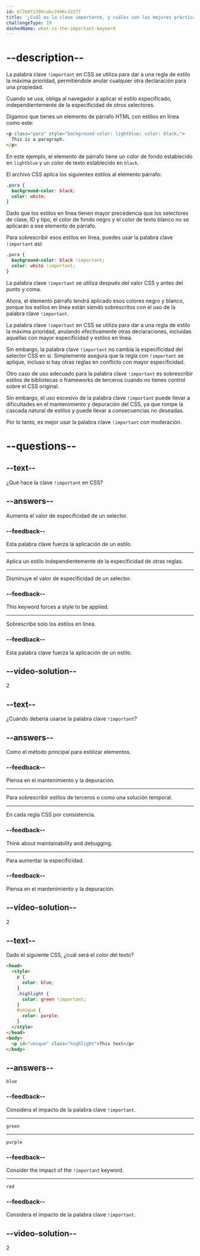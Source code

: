 ```yaml
---
id: 672b8f1399cabc2406c3227f
title: '¿Cuál es la clave importante, y cuáles son las mejores prácticas para usarla?'
challengeType: 19
dashedName: what-is-the-important-keyword
---
```


# --description--

La palabra clave `!important` en CSS se utiliza para dar a una regla de estilo la máxima prioridad, permitiéndole anular cualquier otra declaración para una propiedad.

Cuando se usa, obliga al navegador a aplicar el estilo especificado, independientemente de la especificidad de otros selectores.

Digamos que tienes un elemento de párrafo HTML con estilos en línea como este:

```html
<p class="para" style="background-color: lightblue; color: black;">
  This is a paragraph.
</p>
```

En este ejemplo, el elemento de párrafo tiene un color de fondo establecido en `lightblue` y un color de texto establecido en `black`.

El archivo CSS aplica los siguientes estilos al elemento párrafo:

```css
.para {
  background-color: black;
  color: white;
}
```

Dado que los estilos en línea tienen mayor precedencia que los selectores de clase, ID y tipo, el color de fondo negro y el color de texto blanco no se aplicarán a ese elemento de párrafo.

Para sobrescribir esos estilos en línea, puedes usar la palabra clave `!important` así:

```css
.para {
  background-color: black !important;
  color: white !important;
}
```

La palabra clave `!important` se utiliza después del valor CSS y antes del punto y coma.

Ahora, el elemento párrafo tendrá aplicado esos colores negro y blanco, porque los estilos en línea están siendo sobrescritos con el uso de la palabra clave `!important`.

La palabra clave `!important` en CSS se utiliza para dar a una regla de estilo la máxima prioridad, anulando efectivamente otras declaraciones, incluidas aquellas con mayor especificidad y estilos en línea.

Sin embargo, la palabra clave `!important` no cambia la especificidad del selector CSS en sí. Simplemente asegura que la regla con `!important` se aplique, incluso si hay otras reglas en conflicto con mayor especificidad.

Otro caso de uso adecuado para la palabra clave `!important` es sobrescribir estilos de bibliotecas o frameworks de terceros cuando no tienes control sobre el CSS original.

Sin embargo, el uso excesivo de la palabra clave `!important` puede llevar a dificultades en el mantenimiento y depuración del CSS, ya que rompe la cascada natural de estilos y puede llevar a consecuencias no deseadas.

Por lo tanto, es mejor usar la palabra clave `!important` con moderación.

# --questions--

## --text--

¿Qué hace la clave `!important` en CSS?

## --answers--

Aumenta el valor de especificidad de un selector.

### --feedback--

Esta palabra clave fuerza la aplicación de un estilo.

---

Aplica un estilo independientemente de la especificidad de otras reglas.

---

Disminuye el valor de especificidad de un selector.

### --feedback--

This keyword forces a style to be applied.

---

Sobrescribe solo los estilos en línea.

### --feedback--

Esta palabra clave fuerza la aplicación de un estilo.

## --video-solution--

2

## --text--

¿Cuándo debería usarse la palabra clave `!important`?

## --answers--

Como el método principal para estilizar elementos.

### --feedback--

Piensa en el mantenimiento y la depuración.

---

Para sobrescribir estilos de terceros o como una solución temporal.

---

En cada regla CSS por consistencia.

### --feedback--

Think about maintainability and debugging.

---

Para aumentar la especificidad.

### --feedback--

Piensa en el mantenimiento y la depuración.

## --video-solution--

2

## --text--

Dado el siguiente CSS, ¿cuál será el color del texto?

```html
<head>
  <style>
    p {
      color: blue;
    }
    .highlight {
      color: green !important;
    }
    #unique {
      color: purple;
    }
  </style>
</head>
<body>
  <p id="unique" class="highlight">This text</p>
</body>
```

## --answers--

`blue`

### --feedback--

Considera el impacto de la palabra clave `!important`.

---

`green`

---

`purple`

### --feedback--

Consider the impact of the `!important` keyword.

---

`red`

### --feedback--

Considera el impacto de la palabra clave `!important`.

## --video-solution--

2
